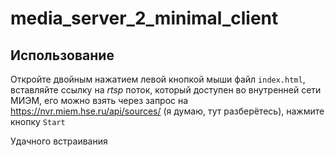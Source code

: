 # media_server_2_minimal_client

## Использование
Откройте двойным нажатием левой кнопкой мыши файл `index.html`, вставляйте ссылку на *rtsp* поток, который доступен во внутренней сети МИЭМ, его можно взять через запрос на https://nvr.miem.hse.ru/api/sources/ (я думаю, тут разберётесь), нажмите кнопку `Start`

Удачного встраивания
